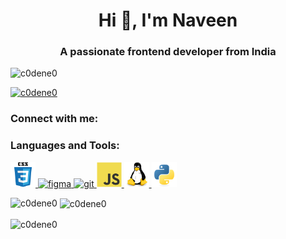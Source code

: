 <h1 align="center">Hi 👋, I'm Naveen</h1>
<h3 align="center">A passionate frontend developer from India</h3>

<p align="left"> <img src="https://komarev.com/ghpvc/?username=c0dene0&label=Profile%20views&color=0e75b6&style=flat" alt="c0dene0" /> </p>

<p align="left"> <a href="https://github.com/ryo-ma/github-profile-trophy"><img src="https://github-profile-trophy.vercel.app/?username=c0dene0" alt="c0dene0" /></a> </p>

<h3 align="left">Connect with me:</h3>
<p align="left">
</p>

<h3 align="left">Languages and Tools:</h3>
<p align="left"> <a href="https://www.w3schools.com/css/" target="_blank" rel="noreferrer"> <img src="https://raw.githubusercontent.com/devicons/devicon/master/icons/css3/css3-original-wordmark.svg" alt="css3" width="40" height="40"/> </a> <a href="https://www.figma.com/" target="_blank" rel="noreferrer"> <img src="https://www.vectorlogo.zone/logos/figma/figma-icon.svg" alt="figma" width="40" height="40"/> </a> <a href="https://git-scm.com/" target="_blank" rel="noreferrer"> <img src="https://www.vectorlogo.zone/logos/git-scm/git-scm-icon.svg" alt="git" width="40" height="40"/> </a> <a href="https://developer.mozilla.org/en-US/docs/Web/JavaScript" target="_blank" rel="noreferrer"> <img src="https://raw.githubusercontent.com/devicons/devicon/master/icons/javascript/javascript-original.svg" alt="javascript" width="40" height="40"/> </a> <a href="https://www.linux.org/" target="_blank" rel="noreferrer"> <img src="https://raw.githubusercontent.com/devicons/devicon/master/icons/linux/linux-original.svg" alt="linux" width="40" height="40"/> </a> <a href="https://www.python.org" target="_blank" rel="noreferrer"> <img src="https://raw.githubusercontent.com/devicons/devicon/master/icons/python/python-original.svg" alt="python" width="40" height="40"/> </a> </p>

<p><img align="left" src="https://github-readme-stats.vercel.app/api/top-langs?username=c0dene0&show_icons=true&locale=en&layout=compact" alt="c0dene0" /></p>

<p>&nbsp;<img align="center" src="https://github-readme-stats.vercel.app/api?username=c0dene0&show_icons=true&locale=en" alt="c0dene0" /></p>

<p><img align="center" src="https://github-readme-streak-stats.herokuapp.com/?user=c0dene0&" alt="c0dene0" /></p>
